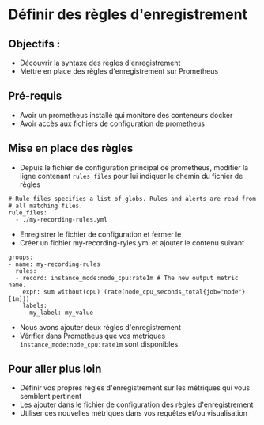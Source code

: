 # Définir des règles d'enregistrement

## Objectifs :

- Découvrir la syntaxe des règles d'enregistrement
- Mettre en place des règles d'enregistrement sur Prometheus

## Pré-requis

* Avoir un prometheus installé qui monitore des conteneurs docker
* Avoir accès aux fichiers de configuration de prometheus

## Mise en place des règles

* Depuis le fichier de configuration principal de prometheus, modifier la ligne contenant `rules_files` pour lui indiquer le chemin du fichier de règles
```
# Rule files specifies a list of globs. Rules and alerts are read from
# all matching files.
rule_files:
  - ./my-recording-rules.yml
```
* Enregistrer le fichier de configuration et fermer le
* Créer un fichier my-recording-ryles.yml et ajouter le contenu suivant
```
groups:
- name: my-recording-rules
  rules:
  - record: instance_mode:node_cpu:rate1m # The new output metric name.
    expr: sum without(cpu) (rate(node_cpu_seconds_total{job="node"}[1m]))
    labels:
      my_label: my_value
```
* Nous avons ajouter deux règles d'enregistrement
* Vérifier dans Prometheus que vos metriques `instance_mode:node_cpu:rate1m` sont disponibles.

## Pour aller plus loin

* Définir vos propres règles d'enregistrement sur les métriques qui vous semblent pertinent
* Les ajouter dans le fichier de configuration des règles d'enregistrement
* Utiliser ces nouvelles métriques dans vos requêtes et/ou visualisation
